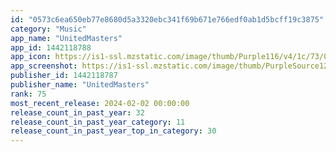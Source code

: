 ```yaml
---
id: "0573c6ea650eb77e8680d5a3320ebc341f69b671e766edf0ab1d5bcff19c3875"
category: "Music"
app_name: "UnitedMasters"
app_id: 1442118788
app_icon: https://is1-ssl.mzstatic.com/image/thumb/Purple116/v4/1c/73/00/1c73005a-b1c5-4a64-7470-55e4951b7bc5/AppIcon-0-0-1x_U007emarketing-0-7-0-sRGB-85-220-0.png/1024x1024bb.png
app_screenshot: https://is1-ssl.mzstatic.com/image/thumb/PurpleSource126/v4/fb/6e/41/fb6e4178-3d4f-efdf-1a61-827d1c226908/272e591c-d733-458d-9ec2-a9d0653aad5b_5.5inch_EN_01.png/1242x2208bb.png
publisher_id: 1442118787
publisher_name: "UnitedMasters"
rank: 75
most_recent_release: 2024-02-02 00:00:00
release_count_in_past_year: 32
release_count_in_past_year_category: 11
release_count_in_past_year_top_in_category: 30
---
```

